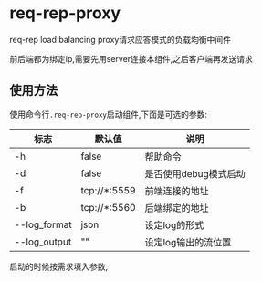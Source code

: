 # req-rep-proxy
req-rep load balancing proxy请求应答模式的负载均衡中间件

前后端都为绑定ip,需要先用server连接本组件,之后客户端再发送请求

## 使用方法

使用命令行`.req-rep-proxy`启动组件,下面是可选的参数:

| 标志         | 默认值       | 说明                  |
| ------------ | ------------ | --------------------- |
| -h           | false        | 帮助命令              |
| -d           | false        | 是否使用debug模式启动 |
| -f           | tcp://*:5559 | 前端连接的地址        |
| -b           | tcp://*:5560 | 后端绑定的地址        |
| --log_format | json         | 设定log的形式         |
| --log_output | ""           | 设定log输出的流位置   |

启动的时候按需求填入参数,